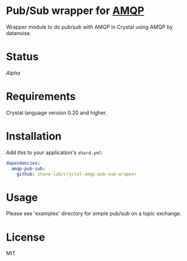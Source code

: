 # Pub/Sub wrapper for [AMQP](https://github.com/datanoise/amqp.cr)

Wrapper module to do pub/sub with AMQP in Crystal using AMQP by datanoise.

# Status

*Alpha*

# Requirements

Crystal language version 0.20 and higher.

# Installation

Add this to your application's `shard.yml`:

```yml
dependencies:
  amqp-pub-sub:
    github: shane-lab/crystal-amqp-pub-sub-wrapper
```

# Usage

Please see 'examples' directory for simple pub/sub on a topic exchange.

# License

MIT

